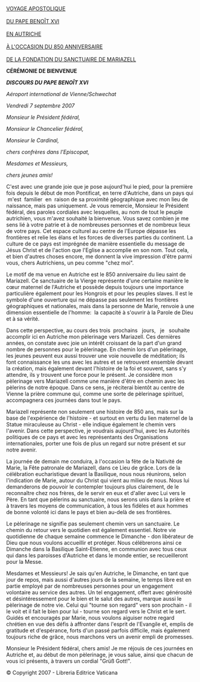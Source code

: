 [VOYAGE APOSTOLIQUE \
\
DU PAPE BENOÎT XVI\
\
EN AUTRICHE \
\
À L'OCCASION DU 850 ANNIVERSAIRE\
\
DE LA FONDATION DU SANCTUAIRE DE MARIAZELL](/content/benedict-xvi/fr/travels/2007/index_austria.html)

**CÉRÉMONIE DE BIENVENUE**

***DISCOURS DU PAPE BENOÎT XVI***

*Aéroport international de Vienne/Schwechat*

*Vendredi 7 septembre 2007*

*Monsieur le Président fédéral,*

*Monsieur le Chancelier fédéral,*

*Monsieur le Cardinal,*

*chers confrères dans l'Episcopat,*

*Mesdames et Messieurs,*

*chers jeunes amis!*

C'est avec une grande joie que je pose aujourd'hui le pied, pour la première fois depuis le début de mon Pontificat, en terre d'Autriche, dans un pays qui  m'est  familier  en  raison de sa proximité géographique avec mon lieu de naissance, mais pas uniquement. Je vous remercie, Monsieur le Président fédéral, des paroles cordiales avec lesquelles, au nom de tout le peuple autrichien, vous m'avez souhaité la bienvenue. Vous savez combien je me sens lié à votre patrie et à de nombreuses personnes et de nombreux lieux de votre pays. Cet espace culturel au centre de l'Europe dépasse les frontières et relie les élans et les forces de diverses parties du continent. La culture de ce pays est imprégnée de manière essentielle du message de Jésus Christ et de l'action que l'Eglise a accomplie en son nom. Tout cela, et bien d'autres choses encore, me donnent la vive impression d'être parmi vous, chers Autrichiens, un peu comme "chez moi".

Le motif de ma venue en Autriche est le 850 anniversaire du lieu saint de Mariazell. Ce sanctuaire de la Vierge représente d'une certaine manière le cœur maternel de l'Autriche et possède depuis toujours une importance particulière également pour les Hongrois et pour les peuples slaves. Il est le symbole d'une ouverture qui ne dépasse pas seulement les frontières géographiques et nationales, mais dans la personne de Marie, renvoie à une dimension essentielle de l'homme:  la capacité à s'ouvrir à la Parole de Dieu et à sa vérité.

Dans cette perspective, au cours des trois  prochains   jours,   je   souhaite accomplir ici en Autriche mon pèlerinage vers Mariazell. Ces dernières années, on constate avec joie un intérêt croissant de la part d'un grand nombre de personnes pour le pèlerinage. En chemin lors d'un pèlerinage, les jeunes peuvent eux aussi trouver une voie nouvelle de méditation; ils font connaissance les uns avec les autres et se retrouvent ensemble devant la création, mais également devant l'histoire de la foi et souvent, sans s'y attendre, ils y trouvent une force pour le présent. Je considère mon pèlerinage vers Mariazell comme une manière d'être en chemin avec les pèlerins de notre époque. Dans ce sens, je réciterai bientôt au centre de Vienne la prière commune qui, comme une sorte de pèlerinage spirituel, accompagnera ces journées dans tout le pays.

Mariazell représente non seulement une histoire de 850 ans, mais sur la base de l'expérience de l'histoire - et surtout en vertu du lien maternel de la Statue miraculeuse au Christ - elle indique également le chemin vers l'avenir. Dans cette perspective, je voudrais aujourd'hui, avec les Autorités politiques de ce pays et avec les représentants des Organisations internationales, porter une fois de plus un regard sur notre présent et sur notre avenir.

La journée de demain me conduira, à l'occasion la fête de la Nativité de Marie, la Fête patronale de Mariazell, dans ce Lieu de grâce. Lors de la célébration eucharistique devant la Basilique, nous nous réunirons, selon l'indication de Marie, autour du Christ qui vient au milieu de nous. Nous lui demanderons de pouvoir le contempler toujours plus clairement, de le reconnaître chez nos frères, de le servir en eux et d'aller avec Lui vers le Père. En tant que pèlerins au sanctuaire, nous serons unis dans la prière et à travers les moyens de communication, à tous les fidèles et aux hommes de bonne volonté ici dans le pays et bien au-delà de ses frontières.

Le pèlerinage ne signifie pas seulement chemin vers un sanctuaire. Le chemin du retour vers le quotidien est également essentiel. Notre vie quotidienne de chaque semaine commence le Dimanche - don libérateur de Dieu que nous voulons accueillir et protéger. Nous célébrerons ainsi ce Dimanche dans la Basilique Saint-Etienne, en communion avec tous ceux qui dans les paroisses d'Autriche et dans le monde entier, se recueilleront pour la Messe.

Mesdames et Messieurs! Je sais qu'en Autriche, le Dimanche, en tant que jour de repos, mais aussi d'autres jours de la semaine, le temps libre est en partie employé par de nombreuses personnes pour un engagement volontaire au service des autres. Un tel engagement, offert avec générosité et désintéressement pour le bien et le salut des autres, marque aussi le pèlerinage de notre vie. Celui qui "tourne son regard" vers son prochain - il le voit et il fait le bien pour lui - tourne son regard vers le Christ et le sert. Guidés et encouragés par Marie, nous voulons aiguiser notre regard chrétien en vue des défis à affronter dans l'esprit de l'Evangile et, emplis de gratitude et d'espérance, forts d'un passé parfois difficile, mais également toujours riche de grâce, nous marchons vers un avenir empli de promesses.

Monsieur le Président fédéral, chers amis! Je me réjouis de ces journées en Autriche et, au début de mon pèlerinage, je vous salue, ainsi que chacun de vous ici présents, à travers un cordial "Grüß Gott!".

© Copyright 2007 - Libreria Editrice Vaticana